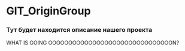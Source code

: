 # GIT_OriginGroup
### Тут будет находится описание нашего проекта
WHAT IS GOING OOOOOOOOOOOOOOOOOOOOOOOOOOOOOOON?